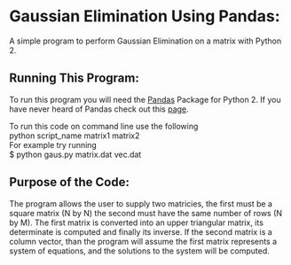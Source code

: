 # Gaussian Elimination Using Pandas:
A simple program to perform Gaussian Elimination on a matrix with Python 2. 

## Running This Program:
To run this program you will need the [Pandas](https://pandas.pydata.org/) Package for Python 2. 
If you have never heard of Pandas check out this [page](https://github.com/swflynn/python_tutorials/tree/master/python_examples/matrix_pandas.py). 

To run this code on command line use the following  
python script_name matrix1 matrix2  
For example try running  
$ python gaus.py matrix.dat vec.dat

## Purpose of the Code:
The program allows the user to supply two matricies, the first must be a square matrix (N by N) the second must have the same number of rows (N by M). 
The first matrix is converted into an upper triangular matrix, its determinate is computed and finally its inverse. 
If the second matrix is a column vector, than the program will assume the first matrix represents a system of equations, and the solutions to the system will be computed. 
